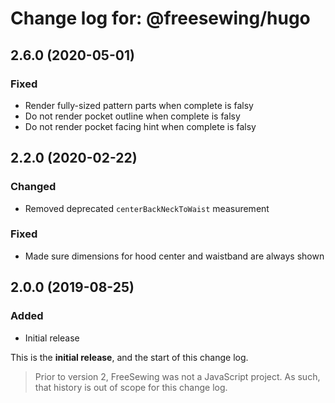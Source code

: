 # Change log for: @freesewing/hugo

## 2.6.0 (2020-05-01)

### Fixed

- Render fully-sized pattern parts when complete is falsy
- Do not render pocket outline when complete is falsy
- Do not render pocket facing hint when complete is falsy

## 2.2.0 (2020-02-22)

### Changed

- Removed deprecated `centerBackNeckToWaist` measurement

### Fixed

- Made sure dimensions for hood center and waistband are always shown

## 2.0.0 (2019-08-25)

### Added

- Initial release

This is the **initial release**, and the start of this change log.

> Prior to version 2, FreeSewing was not a JavaScript project.
> As such, that history is out of scope for this change log.
